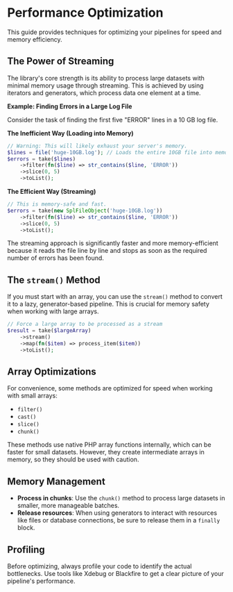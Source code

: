 # Performance Optimization

This guide provides techniques for optimizing your pipelines for speed and memory efficiency.

## The Power of Streaming

The library's core strength is its ability to process large datasets with minimal memory usage through streaming. This is achieved by using iterators and generators, which process data one element at a time.

**Example: Finding Errors in a Large Log File**

Consider the task of finding the first five "ERROR" lines in a 10 GB log file.

**The Inefficient Way (Loading into Memory)**

```php
// Warning: This will likely exhaust your server's memory.
$lines = file('huge-10GB.log'); // Loads the entire 10GB file into memory
$errors = take($lines)
    ->filter(fn($line) => str_contains($line, 'ERROR'))
    ->slice(0, 5)
    ->toList();
```

**The Efficient Way (Streaming)**

```php
// This is memory-safe and fast.
$errors = take(new SplFileObject('huge-10GB.log'))
    ->filter(fn($line) => str_contains($line, 'ERROR'))
    ->slice(0, 5)
    ->toList();
```

The streaming approach is significantly faster and more memory-efficient because it reads the file line by line and stops as soon as the required number of errors has been found.

## The `stream()` Method

If you must start with an array, you can use the `stream()` method to convert it to a lazy, generator-based pipeline. This is crucial for memory safety when working with large arrays.

```php
// Force a large array to be processed as a stream
$result = take($largeArray)
    ->stream()
    ->map(fn($item) => process_item($item))
    ->toList();
```

## Array Optimizations

For convenience, some methods are optimized for speed when working with small arrays:

-   `filter()`
-   `cast()`
-   `slice()`
-   `chunk()`

These methods use native PHP array functions internally, which can be faster for small datasets. However, they create intermediate arrays in memory, so they should be used with caution.

## Memory Management

-   **Process in chunks**: Use the `chunk()` method to process large datasets in smaller, more manageable batches.
-   **Release resources**: When using generators to interact with resources like files or database connections, be sure to release them in a `finally` block.

## Profiling

Before optimizing, always profile your code to identify the actual bottlenecks. Use tools like Xdebug or Blackfire to get a clear picture of your pipeline's performance.
